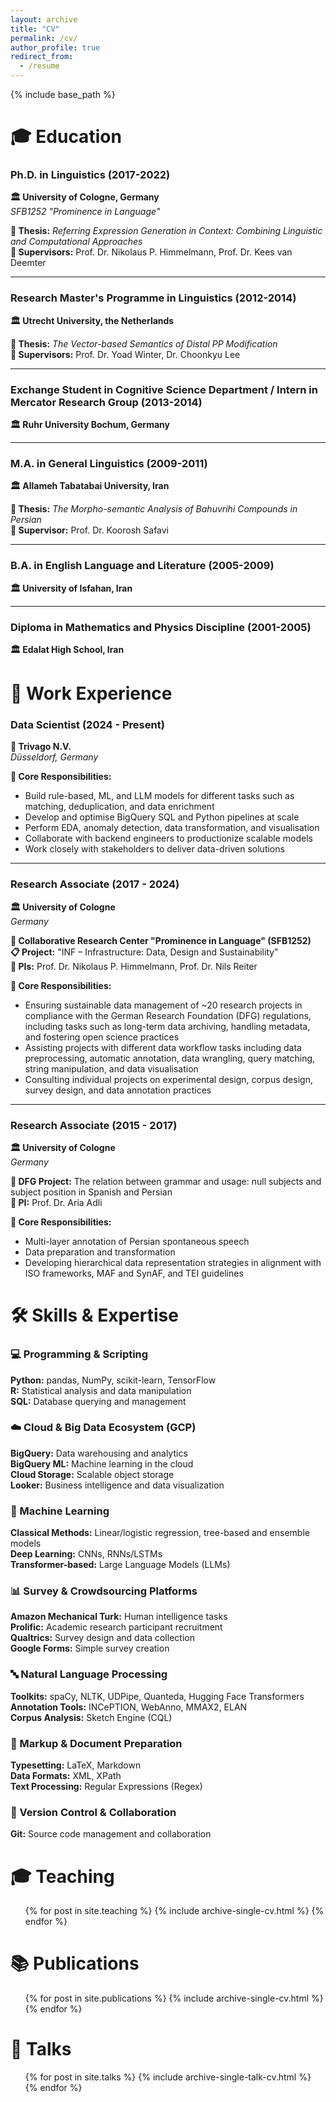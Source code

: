 ```yaml
---
layout: archive
title: "CV"
permalink: /cv/
author_profile: true
redirect_from:
  - /resume
---
```


{% include base_path %}

<div class="cv-section-header education-header">
  <h1>🎓 Education</h1>
</div>

<div class="education-section">

<h3><strong>Ph.D. in Linguistics</strong> (2017-2022)</h3>
<p><strong>🏛️ University of Cologne, Germany</strong><br>
<em>SFB1252 "Prominence in Language"</em></p>

<p><strong>📄 Thesis:</strong> <em>Referring Expression Generation in Context: Combining Linguistic and Computational Approaches</em><br>
<strong>👥 Supervisors:</strong> Prof. Dr. Nikolaus P. Himmelmann, Prof. Dr. Kees van Deemter</p>

<hr>

<h3><strong>Research Master's Programme in Linguistics</strong> (2012-2014)</h3>
<p><strong>🏛️ Utrecht University, the Netherlands</strong></p>

<p><strong>📄 Thesis:</strong> <em>The Vector-based Semantics of Distal PP Modification</em><br>
<strong>👥 Supervisors:</strong> Prof. Dr. Yoad Winter, Dr. Choonkyu Lee</p>

<hr>

<h3><strong>Exchange Student in Cognitive Science Department / Intern in Mercator Research Group</strong> (2013-2014)</h3>
<p><strong>🏛️ Ruhr University Bochum, Germany</strong></p>

<hr>

<h3><strong>M.A. in General Linguistics</strong> (2009-2011)</h3>
<p><strong>🏛️ Allameh Tabatabai University, Iran</strong></p>

<p><strong>📄 Thesis:</strong> <em>The Morpho-semantic Analysis of Bahuvrihi Compounds in Persian</em><br>
<strong>👥 Supervisor:</strong> Prof. Dr. Koorosh Safavi</p>

<hr>

<h3><strong>B.A. in English Language and Literature</strong> (2005-2009)</h3>
<p><strong>🏛️ University of Isfahan, Iran</strong></p>

<hr>

<h3><strong>Diploma in Mathematics and Physics Discipline</strong> (2001-2005)</h3>
<p><strong>🏛️ Edalat High School, Iran</strong></p>

</div>

<div class="section-break"></div>

<div class="cv-section-header work-header">
  <h1>💼 Work Experience</h1>
</div>

<div class="work-experience-section">

<h3><strong>Data Scientist</strong> (2024 - Present)</h3>
<p><strong>🏢 Trivago N.V.</strong><br>
<em>Düsseldorf, Germany</em></p>

<p><strong>💼 Core Responsibilities:</strong></p>
<ul>
<li>Build rule-based, ML, and LLM models for different tasks such as matching, deduplication, and data enrichment</li>
<li>Develop and optimise BigQuery SQL and Python pipelines at scale</li>
<li>Perform EDA, anomaly detection, data transformation, and visualisation</li>
<li>Collaborate with backend engineers to productionize scalable models</li>
<li>Work closely with stakeholders to deliver data-driven solutions</li>
</ul>

<hr>

<h3><strong>Research Associate</strong> (2017 - 2024)</h3>
<p><strong>🏛️ University of Cologne</strong><br>
<em>Germany</em></p>

<p><strong>🔬 Collaborative Research Center "Prominence in Language" (SFB1252)</strong><br>
<strong>📋 Project:</strong> "INF – Infrastructure: Data, Design and Sustainability"<br>
<strong>👥 PIs:</strong> Prof. Dr. Nikolaus P. Himmelmann, Prof. Dr. Nils Reiter</p>

<p><strong>💼 Core Responsibilities:</strong></p>
<ul>
<li>Ensuring sustainable data management of ~20 research projects in compliance with the German Research Foundation (DFG) regulations, including tasks such as long-term data archiving, handling metadata, and fostering open science practices</li>
<li>Assisting projects with different data workflow tasks including data preprocessing, automatic annotation, data wrangling, query matching, string manipulation, and data visualisation</li>
<li>Consulting individual projects on experimental design, corpus design, survey design, and data annotation practices</li>
</ul>

<hr>

<h3><strong>Research Associate</strong> (2015 - 2017)</h3>
<p><strong>🏛️ University of Cologne</strong><br>
<em>Germany</em></p>

<p><strong>🔬 DFG Project:</strong> The relation between grammar and usage: null subjects and subject position in Spanish and Persian<br>
<strong>👥 PI:</strong> Prof. Dr. Aria Adli</p>

<p><strong>💼 Core Responsibilities:</strong></p>
<ul>
<li>Multi-layer annotation of Persian spontaneous speech</li>
<li>Data preparation and transformation</li>
<li>Developing hierarchical data representation strategies in alignment with ISO frameworks, MAF and SynAF, and TEI guidelines</li>
</ul>

</div>

<div class="section-break"></div>

<div class="cv-section-header skills-header">
  <h1>🛠️ Skills & Expertise</h1>
</div>

<div class="skills-section">

<div class="skill-category">
<h3><strong>💻 Programming & Scripting</strong></h3>
<p><strong>Python:</strong> pandas, NumPy, scikit-learn, TensorFlow<br>
<strong>R:</strong> Statistical analysis and data manipulation<br>
<strong>SQL:</strong> Database querying and management</p>
</div>

<div class="skill-category">
<h3><strong>☁️ Cloud & Big Data Ecosystem (GCP)</strong></h3>
<p><strong>BigQuery:</strong> Data warehousing and analytics<br>
<strong>BigQuery ML:</strong> Machine learning in the cloud<br>
<strong>Cloud Storage:</strong> Scalable object storage<br>
<strong>Looker:</strong> Business intelligence and data visualization</p>
</div>

<div class="skill-category">
<h3><strong>🤖 Machine Learning</strong></h3>
<p><strong>Classical Methods:</strong> Linear/logistic regression, tree-based and ensemble models<br>
<strong>Deep Learning:</strong> CNNs, RNNs/LSTMs<br>
<strong>Transformer-based:</strong> Large Language Models (LLMs)</p>
</div>

<div class="skill-category">
<h3><strong>📊 Survey & Crowdsourcing Platforms</strong></h3>
<p><strong>Amazon Mechanical Turk:</strong> Human intelligence tasks<br>
<strong>Prolific:</strong> Academic research participant recruitment<br>
<strong>Qualtrics:</strong> Survey design and data collection<br>
<strong>Google Forms:</strong> Simple survey creation</p>
</div>

<div class="skill-category">
<h3><strong>🔤 Natural Language Processing</strong></h3>
<p><strong>Toolkits:</strong> spaCy, NLTK, UDPipe, Quanteda, Hugging Face Transformers<br>
<strong>Annotation Tools:</strong> INCePTION, WebAnno, MMAX2, ELAN<br>
<strong>Corpus Analysis:</strong> Sketch Engine (CQL)</p>
</div>

<div class="skill-category">
<h3><strong>📝 Markup & Document Preparation</strong></h3>
<p><strong>Typesetting:</strong> LaTeX, Markdown<br>
<strong>Data Formats:</strong> XML, XPath<br>
<strong>Text Processing:</strong> Regular Expressions (Regex)</p>
</div>

<div class="skill-category">
<h3><strong>🔄 Version Control & Collaboration</strong></h3>
<p><strong>Git:</strong> Source code management and collaboration</p>
</div>

</div>

<div class="section-break"></div>

<div class="cv-section-header teaching-header">
  <h1>🎓 Teaching</h1>
</div>

<div class="teaching-section">
  <ul>{% for post in site.teaching %}
    {% include archive-single-cv.html %}
  {% endfor %}</ul>
</div>

<div class="section-break"></div>

<div class="cv-section-header publications-header">
  <h1>📚 Publications</h1>
</div>

<div class="publications-section">
  <ul>{% for post in site.publications %}
    {% include archive-single-cv.html %}
  {% endfor %}</ul>
</div>

<div class="section-break"></div>

<div class="cv-section-header talks-header">
  <h1>🎤 Talks</h1>
</div>

<div class="talks-section">
  <ul>{% for post in site.talks %}
    {% include archive-single-talk-cv.html %}
  {% endfor %}</ul>
</div>